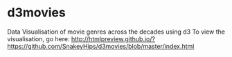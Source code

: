 # d3movies
Data Visualisation of movie genres across the decades using d3
To view the visualisation, go here: http://htmlpreview.github.io/?https://github.com/SnakeyHips/d3movies/blob/master/index.html
